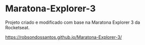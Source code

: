 # Maratona-Explorer-3
Projeto criado e modificado com base na Maratona Explorer 3 da Rocketseat.


https://robsondossantos.github.io/Maratona-Explorer-3/
